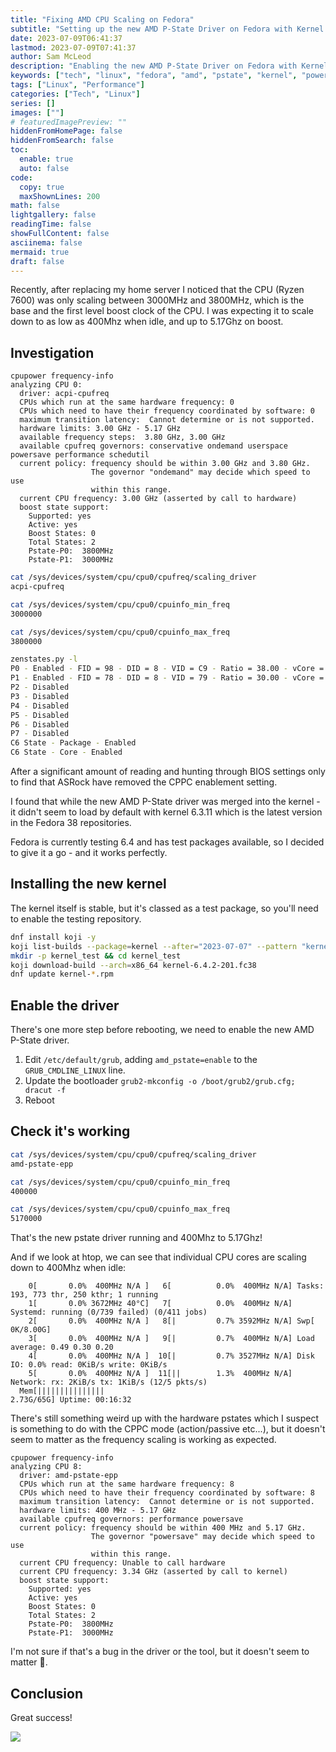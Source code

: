 ```yaml
---
title: "Fixing AMD CPU Scaling on Fedora"
subtitle: "Setting up the new AMD P-State Driver on Fedora with Kernel 6.4"
date: 2023-07-09T06:41:37
lastmod: 2023-07-09T07:41:37
author: Sam McLeod
description: "Enabling the new AMD P-State Driver on Fedora with Kernel 6.4"
keywords: ["tech", "linux", "fedora", "amd", "pstate", "kernel", "power", "performance"]
tags: ["Linux", "Performance"]
categories: ["Tech", "Linux"]
series: []
images: [""]
# featuredImagePreview: ""
hiddenFromHomePage: false
hiddenFromSearch: false
toc:
  enable: true
  auto: false
code:
  copy: true
  maxShownLines: 200
math: false
lightgallery: false
readingTime: false
showFullContent: false
asciinema: false
mermaid: true
draft: false
---
```


Recently, after replacing my home server I noticed that the CPU (Ryzen 7600) was only scaling between 3000MHz and 3800MHz, which is the base and the first level boost clock of the CPU. I was expecting it to scale down to as low as 400Mhz when idle, and up to 5.17Ghz on boost.

<!--more-->

## Investigation

```plain
cpupower frequency-info
analyzing CPU 0:
  driver: acpi-cpufreq
  CPUs which run at the same hardware frequency: 0
  CPUs which need to have their frequency coordinated by software: 0
  maximum transition latency:  Cannot determine or is not supported.
  hardware limits: 3.00 GHz - 5.17 GHz
  available frequency steps:  3.80 GHz, 3.00 GHz
  available cpufreq governors: conservative ondemand userspace powersave performance schedutil
  current policy: frequency should be within 3.00 GHz and 3.80 GHz.
                  The governor "ondemand" may decide which speed to use
                  within this range.
  current CPU frequency: 3.00 GHz (asserted by call to hardware)
  boost state support:
    Supported: yes
    Active: yes
    Boost States: 0
    Total States: 2
    Pstate-P0:  3800MHz
    Pstate-P1:  3000MHz
```

```bash
cat /sys/devices/system/cpu/cpu0/cpufreq/scaling_driver
acpi-cpufreq

cat /sys/devices/system/cpu/cpu0/cpuinfo_min_freq
3000000

cat /sys/devices/system/cpu/cpu0/cpuinfo_max_freq
3800000
```

```bash
zenstates.py -l
P0 - Enabled - FID = 98 - DID = 8 - VID = C9 - Ratio = 38.00 - vCore = 0.29375
P1 - Enabled - FID = 78 - DID = 8 - VID = 79 - Ratio = 30.00 - vCore = 0.79375
P2 - Disabled
P3 - Disabled
P4 - Disabled
P5 - Disabled
P6 - Disabled
P7 - Disabled
C6 State - Package - Enabled
C6 State - Core - Enabled
```

After a significant amount of reading and hunting through BIOS settings only to find that ASRock have removed the CPPC enablement setting.

I found that while the new AMD P-State driver was merged into the kernel - it didn't seem to load by default with kernel 6.3.11 which is the latest version in the Fedora 38 repositories.

Fedora is currently testing 6.4 and has test packages available, so I decided to give it a go - and it works perfectly.

## Installing the new kernel

The kernel itself is stable, but it's classed as a test package, so you'll need to enable the testing repository.

```bash
dnf install koji -y
koji list-builds --package=kernel --after="2023-07-07" --pattern "kernel-6.4*"
mkdir -p kernel_test && cd kernel_test
koji download-build --arch=x86_64 kernel-6.4.2-201.fc38
dnf update kernel-*.rpm
```

## Enable the driver

There's one more step before rebooting, we need to enable the new AMD P-State driver.

1. Edit `/etc/default/grub`, adding `amd_pstate=enable` to the `GRUB_CMDLINE_LINUX` line.
2. Update the bootloader `grub2-mkconfig -o /boot/grub2/grub.cfg; dracut -f`
3. Reboot

## Check it's working

```bash
cat /sys/devices/system/cpu/cpu0/cpufreq/scaling_driver
amd-pstate-epp

cat /sys/devices/system/cpu/cpu0/cpuinfo_min_freq
400000

cat /sys/devices/system/cpu/cpu0/cpuinfo_max_freq
5170000
```

That's the new pstate driver running and 400Mhz to 5.17Ghz!

And if we look at htop, we can see that individual CPU cores are scaling down to 400Mhz when idle:

```plain
    0[       0.0%  400MHz N/A ]   6[          0.0%  400MHz N/A] Tasks: 193, 773 thr, 250 kthr; 1 running
    1[       0.0% 3672MHz 40°C]   7[          0.0%  400MHz N/A] Systemd: running (0/739 failed) (0/411 jobs)
    2[       0.0%  400MHz N/A ]   8[|         0.7% 3592MHz N/A] Swp[                               0K/8.00G]
    3[       0.0%  400MHz N/A ]   9[|         0.7%  400MHz N/A] Load average: 0.49 0.30 0.20
    4[       0.0%  400MHz N/A ]  10[|         0.7% 3527MHz N/A] Disk IO: 0.0% read: 0KiB/s write: 0KiB/s
    5[       0.0%  400MHz N/A ]  11[||        1.3%  400MHz N/A] Network: rx: 2KiB/s tx: 1KiB/s (12/5 pkts/s)
  Mem[|||||||||||||||                                                         2.73G/65G] Uptime: 00:16:32
```

There's still something weird up with the hardware pstates which I suspect is something to do with the CPPC mode (action/passive etc...), but it doesn't seem to matter as the frequency scaling is working as expected.

```plain
cpupower frequency-info
analyzing CPU 8:
  driver: amd-pstate-epp
  CPUs which run at the same hardware frequency: 8
  CPUs which need to have their frequency coordinated by software: 8
  maximum transition latency:  Cannot determine or is not supported.
  hardware limits: 400 MHz - 5.17 GHz
  available cpufreq governors: performance powersave
  current policy: frequency should be within 400 MHz and 5.17 GHz.
                  The governor "powersave" may decide which speed to use
                  within this range.
  current CPU frequency: Unable to call hardware
  current CPU frequency: 3.34 GHz (asserted by call to kernel)
  boost state support:
    Supported: yes
    Active: yes
    Boost States: 0
    Total States: 2
    Pstate-P0:  3800MHz
    Pstate-P1:  3000MHz
```

I'm not sure if that's a bug in the driver or the tool, but it doesn't seem to matter 🤷.

## Conclusion

Great success!

![](https://upload.wikimedia.org/wikipedia/en/f/ff/SuccessKid.jpg)
